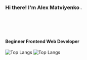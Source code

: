 ### Hi there! I'm Alex Matviyenko  <img src="https://media.giphy.com/media/hvRJCLFzcasrR4ia7z/giphy.gif" width="2%">
#### Beginner Frontend Web Developer 

![Top Langs](https://github-readme-stats.vercel.app/api/top-langs/?username=alexandrmatviyenko&layout=compact)
![Top Langs](https://github-readme-stats.vercel.app/api/top-langs/?username=alexandrmatviyenko&hide_progress=false)

